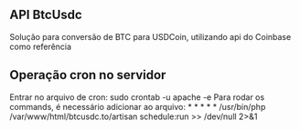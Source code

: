 ## API BtcUsdc

Solução para conversão de BTC para USDCoin, utilizando api do Coinbase como referência

## Operação cron no servidor

Entrar no arquivo de cron: sudo crontab -u apache -e
Para rodar os commands, é necessário adicionar ao arquivo: * * * * * /usr/bin/php /var/www/html/btcusdc.to/artisan schedule:run >> /dev/null 2>&1
